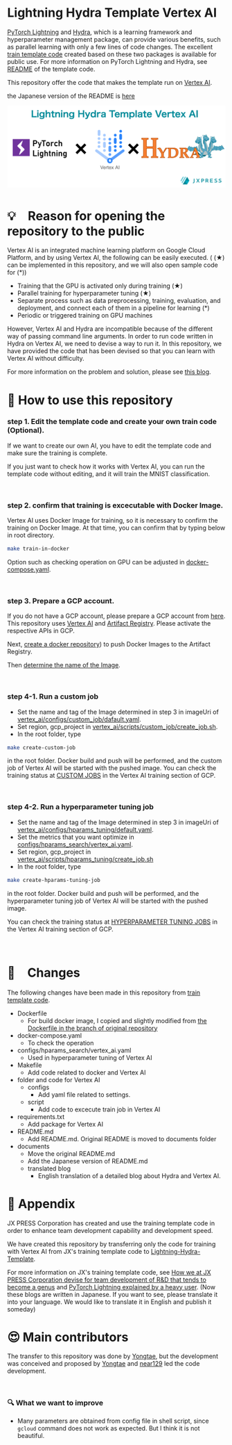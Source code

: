 # Lightning Hydra Template Vertex AI

[PyTorch Lightning](https://github.com/PyTorchLightning/pytorch-lightning) and  [Hydra](https://github.com/facebookresearch/hydra), which is a learning framework and hyperparameter management package, can provide various benefits, such as parallel learning with only a few lines of code changes. The excellent [train template code](https://github.com/ashleve/lightning-hydra-template) created based on these two packages is available for public use. For more information on PyTorch Lightning and Hydra, see [README](documents/README.original.md) of the template code.

This repository offer the code that makes the template run on [Vertex AI](https://cloud.google.com/vertex-ai).

the Japanese version of the README is [here](/documents/README_ja.md)

![main_theme](/documents/images/main_readme.png)
<br>

# 💡　Reason for opening the repository to the public


Vertex AI is an integrated machine learning platform on Google Cloud Platform, and by using Vertex AI, the following can be easily executed. ( (★) can be implemented in this repository, and we will also open sample code for (*))
- Training that the GPU is activated only during training (★)
- Parallel training for hyperparameter tuning (★)
- Separate process such as data preprocessing, training, evaluation, and deployment, and connect each of them in a pipeline for learning (*)
- Periodic or triggered training on GPU machines


However, Vertex AI and Hydra are incompatible because of the different way of passing command line arguments.
In order to run code written in Hydra on Vertex AI, we need to devise a way to run it.
In this repository, we have provided the code that has been devised so that you can learn with Vertex AI without difficulty.

For more information on the problem and solution, please see [this blog](/documents/translated_blog.md).
<br>

# 🚀  How to use this repository
### step 1. Edit the template code and create your own train code (Optional).
If we want to create our own AI, you have to edit the template code and make sure the training is complete.

If you just want to check how it works with Vertex AI, you can run the template code without editing, and it will train the MNIST classification.

<br>

### step 2. confirm that training is excecutable with Docker Image.
Vertex AI uses Docker Image for training, so it is necessary to confirm the training on Docker Image.
At that time, you can confirm that by typing below in root directory.
```bash
make train-in-docker
```
Option such as checking operation on GPU can be adjusted in [docker-compose.yaml](/docker-compose.yaml).

<br>


### step 3. Prepare a GCP account.
If you do not have a GCP account, please prepare a GCP account from [here](https://cloud.google.com/docs/get-started).
This repository uses [Vertex AI](https://cloud.google.com/vertex-ai/docs/start) and [Artifact Registry](https://cloud.google.com/artifact-registry). Please activate the respective APIs in GCP.

Next, [create a docker repository](https://cloud.google.com/artifact-registry/docs/repositories/create-repos#overview)) to push Docker Images to the Artifact Registry.

Then [determine the name of the Image](https://cloud.google.com/artifact-registry/docs/docker/pushing-and-pulling).

<br>

### step 4-1. Run a custom job

- Set the name and tag of the Image determined in step 3 in imageUri of [vertex_ai/configs/custom_job/dafault.yaml](/vertex_ai/configs/custom_job/dafault.yaml).
- Set region, gcp_project in [vertex_ai/scripts/custom_job/create_job.sh](/vertex_ai/scripts/custom_job/create_job.sh).
- In the root folder, type
```bash
make create-custom-job
```
in the root folder.
Docker build and push will be performed, and the custom job of Vertex AI will be started with the pushed image.
You can check the training status at [CUSTOM JOBS](https://console.cloud.google.com/vertex-ai/training/custom-jobs) in the Vertex AI training section of GCP.

<br>


### step 4-2. Run a hyperparameter tuning job

- Set the name and tag of the Image determined in step 3 in imageUri of  [vertex_ai/configs/hparams_tuning/default.yaml](/vertex_ai/configs/hparams_tuning/default.yaml).
- Set the metrics that you want optimize in [configs/hparams_search/vertex_ai.yaml](/configs/hparams_search/vertex_ai.yaml).
- Set region, gcp_project in [vertex_ai/scripts/hparams_tuning/create_job.sh](/vertex_ai/scripts/hparams_tuning/create_job.sh)
- In the root folder, type
```bash
make create-hparams-tuning-job
```
in the root folder.
Docker build and push will be performed, and the hyperparameter tuning job of Vertex AI will be started with the pushed image.

You can check the training status at [HYPERPARAMETER TUNING JOBS](https://console.cloud.google.com/vertex-ai/training/hyperparameter-tuning-jobs) in the Vertex AI training section of GCP.

<br>



# 🔧　Changes
The following changes have been made in this repository from [train template code](https://github.com/ashleve/lightning-hydra-template).
- Dockerfile
    - For build docker image, I copied and slightly modified from [the Dockerfile in the branch of original repository](https://github.com/ashleve/lightning-hydra-template/tree/dockerfiles)
- docker-compose.yaml
    - To check the operation
- configs/hparams_search/vertex_ai.yaml
    - Used in hyperparameter tuning of Vertex AI
- Makefile 
    - Add code related to docker and Vertex AI
- folder and code for Vertex AI
    - configs
        - Add yaml file related to settings.
    - script
        - Add code to excecute train job in Vertex AI
- requirements.txt
    - Add package for Vertex AI
- README.md
    - Add README.md. Original README is moved to documents folder
- documents
    - Move the original README.md
    - Add the Japanese version of README.md
    - translated blog
        - English translation of a detailed blog about Hydra and Vertex AI.


# 📝 Appendix


JX PRESS Corporation has created and use the training template code in order to enhance team development capability and development speed.

We have created this repository by transferring only the code for training with Vertex AI from JX's training template code to [Lightning-Hydra-Template](https://github.com/ashleve/lightning-hydra-template).

For more information on JX's training template code, see [How we at JX PRESS Corporation devise for team development of R&D that tends to become a genus](https://tech.jxpress.net/entry/2021/10/27/160154) and [PyTorch Lightning explained by a heavy user](https://tech.jxpress.net/entry/2021/11/17/112214). (Now these blogs are written in Japanese. If you want to see, please translate it into your language. We would like to translate it in English and publish it someday)
<br>

# 😍 Main contributors
The transfer to this repository was done by [Yongtae](https://github.com/Yongtae723), but the development was conceived and proposed by [Yongtae](https://github.com/Yongtae723) and [near129](https://github.com/near129) led the code development.

<br>

### 🔍  What we want to improve
- Many parameters are obtained from config file in shell script, since `gcloud` command does not work as expected. But I think it is not beautiful.




